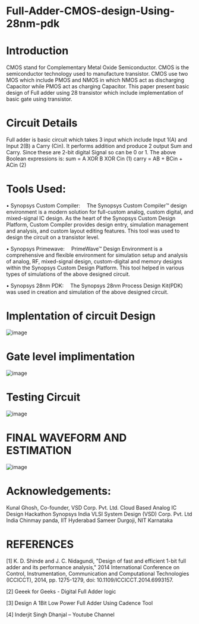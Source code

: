 # Full-Adder-CMOS-design-Using-28nm-pdk

# Introduction
CMOS stand for Complementary Metal Oxide Semiconductor. CMOS is the semiconductor technology used to manufacture transistor. CMOS use two MOS which include PMOS and NMOS in which NMOS act as discharging Capacitor while PMOS act as charging Capacitor. This paper present basic design of Full adder using 28 transistor which include implementation of basic gate using transistor. 

# Circuit Details
Full adder is basic circuit which takes 3 input which include Input 1(A) and Input 2(B) a Carry (Cin). It performs addition and produce 2 output Sum and Carry. Since these are 2-bit digital Signal so can be 0 or 1.
The above Boolean expressions is: 
sum = A XOR B XOR Cin                                            (1)
carry = AB + BCin + ACin                                         (2)

# Tools Used:
• Synopsys Custom Compiler:
 The Synopsys Custom Compiler™ design environment is a modern solution for full-custom analog, custom digital, and mixed-signal IC design. As the heart of the Synopsys Custom Design Platform, Custom Compiler provides design entry, simulation management and analysis, and custom layout editing features. This tool was used to design the circuit on a transistor level.

• Synopsys Primewave:
 PrimeWave™ Design Environment is a comprehensive and flexible environment for simulation setup and analysis of analog, RF, mixed-signal design, custom-digital and memory designs within the Synopsys Custom Design Platform. This tool helped in various types of simulations of the above designed circuit.

• Synopsys 28nm PDK:
 The Synopsys 28nm Process Design Kit(PDK) was used in creation and simulation of the above designed circuit.

# Implentation of circuit Design
  ![image](https://user-images.githubusercontent.com/63257137/155872846-db274d6b-f825-4f64-9e70-121f68f3badf.png)
# Gate level implimentation
  ![image](https://user-images.githubusercontent.com/63257137/155872864-394458a2-8345-44e7-bf99-12d98ea13411.png)
# Testing Circuit
 ![image](https://user-images.githubusercontent.com/63257137/155872907-bc1fbc40-eaf1-4bb9-a696-3b82e7ea3bf0.png)

# FINAL WAVEFORM AND ESTIMATION
 ![image](https://user-images.githubusercontent.com/63257137/155872913-27e592a7-a415-4e14-9637-5077e16b51ae.png)
 
# Acknowledgements:
Kunal Ghosh, Co-founder, VSD Corp. Pvt. Ltd.
Cloud Based Analog IC Design Hackathon
Synopsys India VLSI System Design (VSD) Corp. Pvt. Ltd India 
Chinmay panda, IIT Hyderabad
Sameer Durgoji, NIT Karnataka

# REFERENCES
[1]	K. D. Shinde and J. C. Nidagundi, "Design of fast and efficient 1-bit full adder and its performance analysis," 2014 International Conference on Control, Instrumentation, Communication and Computational Technologies (ICCICCT), 2014, pp. 1275-1279, doi: 10.1109/ICCICCT.2014.6993157.

[2]	Geeek for Geeks - Digital Full Adder logic

[3]	Design A 1Bit Low Power Full Adder Using Cadence Tool

[4]	Inderjit Singh Dhanjal – Youtube Channel


